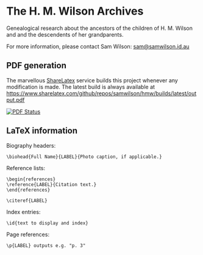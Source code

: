 The H. M. Wilson Archives
=========================

Genealogical research about the ancestors of the children of H. M. Wilson and and the descendents of her grandparents.

For more information, please contact Sam Wilson: <sam@samwilson.id.au>

## PDF generation

The marvellous [ShareLatex](https://www.sharelatex.com) service builds this project whenever any modification is made. The latest build is always available at https://www.sharelatex.com/github/repos/samwilson/hmw/builds/latest/output.pdf

[![PDF Status](https://www.sharelatex.com/github/repos/samwilson/hmw/builds/latest/badge.svg)](https://www.sharelatex.com/github/repos/samwilson/hmw/builds/latest/output.pdf)

## LaTeX information

Biography headers:

	\biohead{Full Name}{LABEL}{Photo caption, if applicable.}

Reference lists:

	\begin{references}
	\reference{LABEL}{Citation text.}
	\end{references}

	\citeref{LABEL}

Index entries:

	\id{text to display and index}

Page references:

	\p{LABEL} outputs e.g. "p. 3"

